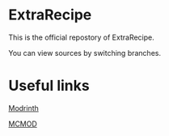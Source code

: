 # ExtraRecipe

This is the official repostory of ExtraRecipe.

You can view sources by switching branches.

# Useful links

[Modrinth](https://modrinth.com/datapack/extrarecipe)

[MCMOD](https://www.mcmod.cn/class/7424.html)
